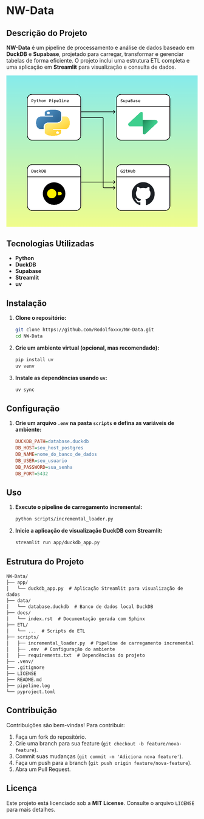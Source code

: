 # NW-Data

## Descrição do Projeto

**NW-Data** é um pipeline de processamento e análise de dados baseado em **DuckDB** e **Supabase**, projetado para carregar, transformar e gerenciar tabelas de forma eficiente. O projeto inclui uma estrutura ETL completa e uma aplicação em **Streamlit** para visualização e consulta de dados.

![Stack](imagens/stack_png.png)

## Tecnologias Utilizadas

- **Python**
- **DuckDB**
- **Supabase**
- **Streamlit**
- **uv**

## Instalação

1. **Clone o repositório:**

   ```bash
   git clone https://github.com/Rodolfoxxv/NW-Data.git
   cd NW-Data
   ```

2. **Crie um ambiente virtual (opcional, mas recomendado):**

   ```bash
   pip install uv
   uv venv
   ```

3. **Instale as dependências usando `uv`:**

   ```bash
   uv sync
   ```

## Configuração

1. **Crie um arquivo `.env` na pasta `scripts` e defina as variáveis de ambiente:**

   ```ini
   DUCKDB_PATH=database.duckdb
   DB_HOST=seu_host_postgres
   DB_NAME=nome_do_banco_de_dados
   DB_USER=seu_usuario
   DB_PASSWORD=sua_senha
   DB_PORT=5432 
   ```

## Uso

1. **Execute o pipeline de carregamento incremental:**

   ```bash
   python scripts/incremental_loader.py
   ```

2. **Inicie a aplicação de visualização DuckDB com Streamlit:**

   ```bash
   streamlit run app/duckdb_app.py
   ```

## Estrutura do Projeto

```text
NW-Data/
├── app/
│   └── duckdb_app.py  # Aplicação Streamlit para visualização de dados
├── data/
│   └── database.duckdb  # Banco de dados local DuckDB
├── docs/
│   └── index.rst  # Documentação gerada com Sphinx
├── ETL/
│   └── ...  # Scripts de ETL
├── scripts/
│   ├── incremental_loader.py  # Pipeline de carregamento incremental
│   ├── .env  # Configuração do ambiente
│   ├── requirements.txt  # Dependências do projeto
├── .venv/ 
├── .gitignore 
├── LICENSE 
├── README.md
├── pipeline.log 
└── pyproject.toml
```

## Contribuição

Contribuições são bem-vindas! Para contribuir:

1. Faça um fork do repositório.
2. Crie uma branch para sua feature (`git checkout -b feature/nova-feature`).
3. Commit suas mudanças (`git commit -m 'Adiciona nova feature'`).
4. Faça um push para a branch (`git push origin feature/nova-feature`).
5. Abra um Pull Request.

## Licença

Este projeto está licenciado sob a **MIT License**. Consulte o arquivo `LICENSE` para mais detalhes.
